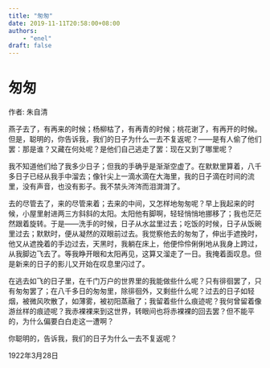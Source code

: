 ```yaml
---
title: "匆匆"
date: 2019-11-11T20:58:00+08:00
authors: 
    - "enel"
draft: false
---
```


# 匆匆

作者: 朱自清

燕子去了，有再来的时候；杨柳枯了，有再青的时候；桃花谢了，有再开的时候。但是，聪明的，你告诉我，我们的日子为什么一去不复返呢？——是有人偷了他们罢：那是谁？又藏在何处呢？是他们自己逃走了罢：现在又到了哪里呢？

我不知道他们给了我多少日子；但我的手确乎是渐渐空虚了。在默默里算着，八千多日子已经从我手中溜去；像针尖上一滴水滴在大海里，我的日子滴在时间的流里，没有声音，也没有影子。我不禁头涔涔而泪潸潸了。

去的尽管去了，来的尽管来着；去来的中间，又怎样地匆匆呢？早上我起来的时候，小屋里射进两三方斜斜的太阳。太阳他有脚啊，轻轻悄悄地挪移了；我也茫茫然跟着旋转。于是——洗手的时候，日子从水盆里过去；吃饭的时候，日子从饭碗里过去；默默时，便从凝然的双眼前过去。我觉察他去的匆匆了，伸出手遮挽时，他又从遮挽着的手边过去，天黑时，我躺在床上，他便伶伶俐俐地从我身上跨过，从我脚边飞去了。等我睁开眼和太阳再见，这算又溜走了一日。我掩着面叹息。但是新来的日子的影儿又开始在叹息里闪过了。

在逃去如飞的日子里，在千门万户的世界里的我能做些什么呢？只有徘徊罢了，只有匆匆罢了；在八千多日的匆匆里，除徘徊外，又剩些什么呢？过去的日子如轻烟，被微风吹散了，如薄雾，被初阳蒸融了；我留着些什么痕迹呢？我何曾留着像游丝样的痕迹呢？我赤裸裸来到这世界，转眼间也将赤裸裸的回去罢？但不能平的，为什么偏要白白走这一遭啊？

你聪明的，告诉我，我们的日子为什么一去不复返呢？

1922年3月28日
